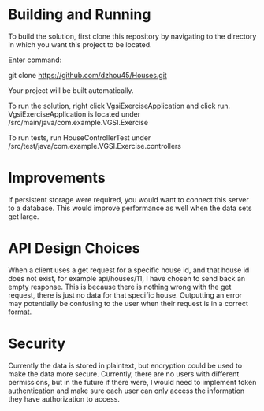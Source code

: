 # Building and Running

To build the solution, first clone this repository by navigating to the directory in which you want this project to be located.

Enter command:

git clone https://github.com/dzhou45/Houses.git

Your project will be built automatically.

To run the solution, right click VgsiExerciseApplication and click run.
VgsiExerciseApplication is located under /src/main/java/com.example.VGSI.Exercise

To run tests, run HouseControllerTest under /src/test/java/com.example.VGSI.Exercise.controllers

# Improvements

If persistent storage were required, you would want to connect this server to a database. This would improve performance as well when the data sets get large.

# API Design Choices

When a client uses a get request for a specific house id, and that house id does not exist, for example api/houses/11, I have chosen to send back an empty response. 
This is because there is nothing wrong with the get request, there is just no data for that specific house. Outputting an error may potentially be confusing to the user when their request is in a correct format.

# Security

Currently the data is stored in plaintext, but encryption could be used to make the data more secure. Currently, there are no users with different permissions, but in the future if there were, I would need to implement token authentication and make sure each user can only access the information they have authorization to access.
